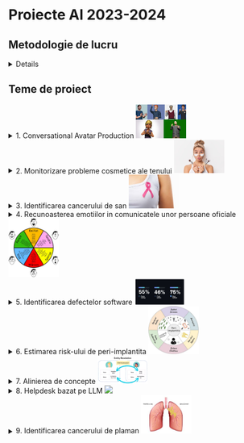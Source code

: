 
# Proiecte AI 2023-2024

## Metodologie de lucru

<details>

- Proiectele se pot realiza in echipa de maxim 4 persoane
- O echipa poate lucra la o singura tema de proiect. Un proiect poate fi ales de maxim 5 echipe, dar fiecare echipa va lucra independent.
- Echipele si temele vor fi comunicate cadrelor didactice care coordoneaza activitatea de laborator pana cel tarziu in **17aprilie 2025**.
- Proiectele se vor incarca in acest [git](https://classroom.github.com/a/Qzm42lMB). Fiecare proiect trebuie sa contina:
    - codul si explicatiile aferente (de ex. un notebook in care celulele de cod sa alterneze cu cele de explicatii) - organizate cat mai frumos 
    - un folder cu datele folosite 
    - o pagina de garda (readme) care sa contina informatii despre: echipa care a lucrat la proiect, problema abordata si un desen/schema care sa sugereze cat mai bine solutia propusa
    - cel putin cate 2 pull-request-uri (unul pentru fiecare etapa de predare) din partea fiecarui membru al echipei
- In saptamana 11 (12-16 mai) se vor prezenta, in cadrul orelor de laborator primele 2 etape (Definirea problemei si analiza datelor de intrare) si de vor incarca pe git materialele aferente
- In saptamana 13 (26 - 30 mai)  se vor prezenta, in cadrul orelor de laborator, ultimele 2 etape (Dezvoltarea modelului si Imbunatatiri) si se vor incarca pe git materialele aferente
- In saptamana 14 (2-6 iunie) se vor incarca pe git filmulete scurte de prezentare a proiectelor realizate (doar de catre echipele care au obtinut cel putin 300p pana acum).
- Evaluare:
    - definirea problemei si analiza datelor de intrare - 200p
    - dezvoltarea unui model de AI si evaluarea performantei - 300p
    - imbunatatiri - 300p
    - teaser de prezentare a solutiei dezvoltate - 200p
        - ce problema rezolva proiectul (inputs, outputs)
        - ce tip de AI s-a folosit
        - ce performanta s-a obtinut
        - care sunt [SGD](https://unstats.un.org/wiki/display/SDGeHandbook/Home)-urile impactate de un astfel de proiect (motivati alegerea unuia sau mai multor obiective)
</details>

## Teme de proiect


<details>
    <summary> 1. Conversational Avatar Production 
    <img src="projects\avatar.webp" width="100">
    </summary>

### Conversational Avatar Production

#### Scop
Dezvoltarea unui sistem conversațional, care răspunde la întrebări textuale în mod vocal prin intermediul unui avatar. De ex.:
- UBB-bot care răspunde la întrebări despre UBB si are ca avatar imaginea lui Janos Bolyai
- Turing-bot care răspunde la întrebări despre AI si are ca avatar imaginea lui Alan Turing

#### Ideea de baza
În lumea digitală, interacțiunea cu avatare animate devine din ce în ce mai importantă, fie că vorbim despre asistenți virtuali, personaje din jocuri, educație interactivă sau prezentatori AI pentru conținut video generat automat. Totuși, crearea animațiilor realiste pentru vorbire și expresii faciale implică, de obicei, procese complexe și costisitoare, necesitând resurse considerabile. 
Folosind tehnici de Machine Learning, acest proces poate fi automatizat, permițând avatarelor să reproducă mișcările buzelor și expresiile faciale în timp real, pe baza unui input audio sau text. O astfel de tehnologie ar putea fi utilizată în crearea de consilieri virtuali  pentru procedura de admitere pentru cursuri online, ghidurilor interactive pentru muzee sau aplicații turistice, asistenților personalizați pentru servicii bancare și customer support, dar și în industria filmelor și jocurilor pentru generarea rapidă de personaje animate. Scopul este de a dezvolta și antrena un model AI capabil să genereze animații fluide și naturale, transformând interacțiunile virtuale într-o experiență mai autentică și captivantă. 

#### TODOlist
Pentru dezvoltarea unui asemena sistem complex nu exista o serie de pași prestabilită, dar este importanta respectarea cerinței principale. Un user adresează întrebări (prin mesaje vocale) sau discută prin intermediul prompt-urilor textuale și sistemul răspunde, prin intermediul unui avatar, atat prin mesaje scrise, cat si prin mesaje vocale. 

#### Bibliografie

În funcție de soluția elaborată, câteva cerințe parțiale ar fi utilizarea corectă a următoarelor:
- Large Language Model (LLM) – Pentru procesul de comunicare se poate folosi un LLM. Acesta poate genera răspunsuri textuale la întrebările utilizatorului 
[link](https://huggingface.co/docs/transformers/llm_tutorial)
[link](https://github.com/vllm-project/vllm)
[link](https://github.com/abetlen/llama-cpp-python)
[link](https://github.com/huggingface/text-generation-inference)
[link](https://github.com/guidance-ai/guidance)
[link](https://huggingface.co/mistralai/Mistral-7B-v0.1)  

- Text-to-Speech Model - pornind de la răspunsul textual oferit de LLM, acest “modul” din sistem, generează răspunsul vocal.
[link](https://github.com/ming024/FastSpeech2)
[link](https://github.com/CorentinJ/Real-Time-Voice-Cloning)
[link](https://github.com/DrewThomasson/VoxNovel)
[link](https://github.com/jasonppy/VoiceCraft)
[link](https://github.com/coqui-ai/TTS)
[link](https://huggingface.co/coqui/XTTS-v2)
[link](https://github.com/snakers4/silero-models) 
[link](https://github.com/daniilrobnikov/vits2)

- Alegerea unui Avatar – Acest pas nu necesita neaparat AI, se poate alege o imagine cu o persoana sau un personaj. Alternativ se poate genera un avator unic apeland la serviciile unui model bazat pe Stable Diffusion (inclusive ChatGPT sau DALL-E)
[link](https://github.com/kdjayakody/Fooocus-AI-Image-Generator)
[link](https://huggingface.co/learn/diffusion-course/unit0/1)
[link](https://openai.com/index/dall-e-2/)
[link](https://openai.com/index/dall-e-3/)

- Generarea video-ului în care avatarul răspunde – Pornind de la o imagine cu avatorul si text-ul \ audio-ul cu răspunsul se generază video-ul în care avatarul din imagine răspunde
[link](https://github.com/OpenTalker/SadTalker)
[link](https://github.com/Rudrabha/Wav2Lip)
[link](https://github.com/EvelynFan/FaceFormer)
[link](https://github.com/hzwer/ECCV2022-RIFE)

</details>


<details>
    <summary> 2. Monitorizare probleme cosmetice ale tenului 
        <img src="projects\skinPb.jpg" width="100"> 
    </summary>

### Monitorizare probleme cosmetice ale tenului (riduri, puncte negre, acnee, etc.)

#### Scop

Dezvoltarea unui sistem inteligent care sa permita identificarea problemelor cosmetice ale tenului (riduri, puncte negre, acnee, etc.) si sa ofere recomandari pentru ingrijirea pielii.


#### Ideea de baza

Ridurile faciale sunt indicatori majori pentru estimarea vârstei umane și identificarea emoțiilor umane. Numeroși cercetători au propus metode de segmentare a ridurilor faciale, iar companiile de cosmetice continuă să lanseze diverse tipuri de tratamente pentru riduri. Segmentarea ridurilor faciale este un domeniu important de cercetare pentru prevenirea îmbătrânirii faciale. 

Acneea este o boală a pielii cauzată în principal de bacterii, foliculii de păr expuși la grasimi și celulele moarte ale pielii. Acestea declanșează uneori puncte albe, puncte negre sau coșuri, de obicei pe fata, gât, brațe și spatele umerilor. Acneea la adolescenți este cea mai severă, deși afectează persoane de orice vârstă. Medicii pot detecta cu ușurință acneea prin examinarea pielii pacientului, dar detectarea automată a acneei nu este ușoară pentru că aceasta poate fi confundată cu alte tipuri de leziuni ale pielii.

Pornind de la o poza a fetei pe care o clienta/un client si-o realizeaza, sa se identifice problemele cosmetice ale tenului si sa se ofere recomandari pentru ingrijirea pielii. Algoritmii de AI pot fi folosiți pentru a segmenta ridurile/acneea/punctele negre faciale din imagini, pentru a le cuantifica și pentru a oferi recomandări pentru îngrijirea pielii. 

#### TODOlist

1. Definirea problemei 
    - ce se da si ce se cere?
    - de ce e nevoie de AI pentru a rezolva problema?
2. Analiza datelor de intrare
    - ce tip de date avem?
    - cate date avem?
    - ce distributie au datele?
3. Dezvoltarea unei mini-aplicatii software care
    - sa primeasca datele de intrare (in formatul corespunzator)
    - sa ofere rezultatul (in formatul corespunzator) - hard-coded
    - sa fie pregatita pentru a integra modelul de AI
3. Dezvoltarea unui model de AI si evaluarea performantei
    - ce arhitectura are modelul de AI?
    - ce setup (parametrii si hiper-parametrii) se folosesc pentru antrenarea si validarea modelului de AI?
    - ce metrici de performanta se monitorizeaza?
4. Propuneri de imbunatatiri


#### Data
- SkinMate [link](https://github.com/C23-PR556-SkinMate/skinmate-machine-learning)
- set de date [link](https://drive.google.com/drive/folders/10LA7gA1aUot8V-JTfv9zYlpKCbLj4UXg)
- Tschandl, P., Rosendahl, C., & Kittler, H. (2018). The HAM10000 dataset, a large collection of multi-source dermatoscopic images of common pigmented skin lesions. Scientific data, 5(1), 1-9. [link](https://www.fc.up.pt/addi/ph2%20database.html) 

#### Bibliografie

- Aboulmira, A., Lachgar, M., Hrimech, H., Camara, A., Elbahja, C., Elmansouri, A., & Hassini, Y. (2024). SkinHealthMate app: An AI-powered digital platform for skin disease diagnosis. Systems and Soft Computing, 6, 200166. [link](https://www.sciencedirect.com/science/article/pii/S2772941924000954#bib0026)

- Kim, S., Yoon, H., Lee, J., & Yoo, S. (2023). Facial wrinkle segmentation using weighted deep supervision and semi-automatic labeling. Artificial Intelligence in Medicine, 145, 102679. [link](https://www.sciencedirect.com/science/article/pii/S0933365723001938)

- Liu, Z., Qi, Q., Wang, S., & Zhai, G. (2024). A novel approach to the detection of facial wrinkles: Database, detection algorithm, and evaluation metrics. Computers in Biology and Medicine, 174, 108431. [link](https://www.sciencedirect.com/science/article/pii/S0010482524005158?ref=pdf_download&fr=RR-2&rr=90f4ac833a5dc9e5#sec1)

- Kim, S., Yoon, H., & Lee, J. (2024). Semi-Supervised Facial Acne Segmentation Using Bidirectional Copy–Paste. Diagnostics, 14(10), 1040. [link](https://www.mdpi.com/2075-4418/14/10/1040#B30-diagnostics-14-01040)

- Kim, S., Lee, C., Jung, G., Yoon, H., Lee, J., & Yoo, S. (2023, June). Facial acne segmentation based on deep learning with center point loss. In 2023 IEEE 36th International Symposium on Computer-Based Medical Systems (CBMS) (pp. 678-683). IEEE. [link](https://ieeexplore.ieee.org/abstract/document/10178708)

</details>



<details>
    <summary> 3. Identificarea cancerului de san  
        <img src="projects\breastCancer.jpeg" width="100">
    </summary>

### Identificarea cancerului de san

#### Scop
Dezvoltarea unui sistem inteligent care să ajute medicii în diagnosticarea timpurie a cancerului de san.

#### Ideea de baza
Detectarea cancerului de sân în mamografii este o problemă critică în imagistica medicală și diagnostic. Interpretarea mamografiilor este provocatoare din cauza variațiilor în densitatea țesuturilor, a structurilor suprapuse și a diferențelor subtile dintre tumorile benigne și maligne. 
Această problemă trebuie rezolvată folosind un algoritm inteligent, deoarece examinarea manuală tradițională de către radiologi este consumatoare de timp și predispusă la erori umane. 

Plecand de la seturile de date cu mamografii, se vor folosii modele de AI bazate pe arhitecturi de tip Transformer pentru a identifica tumori maligne si benigne in imagini. Modelele folosite pot fi pre-antrenate pe alte seturi de date si fine-tunate pe setul de date cu mamografii.

#### TODOlist

1. Definirea problemei 
    - ce se da si ce se cere?
    - de ce e nevoie de AI pentru a rezolva problema?
2. Analiza datelor de intrare
    - ce tip de date avem?
    - cate date avem?
    - ce distributie au datele?
3. Dezvoltarea unei mini-aplicatii software care
    - sa primeasca datele de intrare (in formatul corespunzator)
    - sa ofere rezultatul (in formatul corespunzator) - hard-coded
    - sa fie pregatita pentru a integra modelul de AI
3. Dezvoltarea unui model de AI si evaluarea performantei
    - ce arhitectura are modelul de AI?
    - ce setup (parametrii si hiper-parametrii) se folosesc pentru antrenarea si validarea modelului de AI?
    - ce metrici de performanta se monitorizeaza?
4. Propuneri de imbunatatiri


#### Data
- MIAS [link](http://peipa.essex.ac.uk/info/mias.html)
- DDSM [link](http://www.eng.usf.edu/cvprg/Mammography/Database.html) or [link](https://www.cancerimagingarchive.net/collection/cbis-ddsm/)
- INbreast  [link](https://www.kaggle.com/datasets/tommyngx/inbreast2012)

#### Bibliografie

- Vit
    - Dosovitskiy, A. (2020). An image is worth 16x16 words: Transformers for image recognition at scale. arXiv preprint arXiv:2010.11929.
    [link](https://arxiv.org/pdf/2010.11929)
    - Code [link](https://github.com/google-research/vision_transformer) or HuggingFace models [link](https://huggingface.co/docs/transformers/en/model_doc/vit)

- CrossViT 
    - Chen, C. F. R., Fan, Q., & Panda, R. (2021). Crossvit: Cross-attention multi-scale vision transformer for image classification. In Proceedings of the IEEE/CVF international conference on computer vision (pp. 357-366). [link](https://openaccess.thecvf.com/content/ICCV2021/papers/Chen_CrossViT_Cross-Attention_Multi-Scale_Vision_Transformer_for_Image_Classification_ICCV_2021_paper.pdf)
    - Code [link](https://github.com/IBM/CrossViT)

- DeiT
    - Touvron, H., Cord, M., Douze, M., Massa, F., Sablayrolles, A., & Jégou, H. (2020). Training data-efficient image transformers & distillation through attention. arXiv 2020. arXiv preprint arXiv:2012.12877, 2(3). \href{https://arxiv.org/abs/2012.12877v2}{link}
    - Code [link](https://github.com/facebookresearch/deit/tree/2aefd8fc8634d099c1495ce9dba2b6c6a921d611)

- MammoViT
    - Al Mansour, A. G., Alshomrani, F., Alfahaid, A., & Almutairi, A. T. (2025). MammoViT: A Custom Vision Transformer Architecture for Accurate BIRADS Classification in Mammogram Analysis. Diagnostics, 15(3), 285 [link](https://www.mdpi.com/2075-4418/15/3/285)

- Gutierrez-Cardenas, J. (2024). Breast Cancer Classification Through Transfer Learning with Vision Transformer, PCA, and Machine Learning Models. International Journal of Advanced Computer Science & Applications, 15(4). [link](https://www.proquest.com/docview/3060148581?fromopenview=true&pq-origsite=gscholar&sourcetype=Scholarly%20Journals)

</details>




<details>
    <summary> 4. Recunoasterea emotiilor in comunicatele unor persoane oficiale <img src="projects\Emotions.jpg" width="100"> </summary>

### Recunoasterea emotiilor in comunicatele unor persoane oficiale

### Scop

Dezvoltarea unui sistem inteligent care sa permita identificarea emotiilor din comunicatele unor persoane oficiale pe baza textului scris asociat comunicatului, mesajului vocal asociat comunicatului sau a mimicii celui care trasnmite comunicatul.

#### Ideea de baza
Se are in vedere dezvoltarea unui sistem cu 3 componente:
- o componenta care analizeaza emotiile in textul scris
- o componenta care analizeaza emotiile in mesajul vocal
- o componenta care analizeaza emotiiile in mimica persoanei care transmite comunicatul.

La final, se vor fuziona output-urile celor 3 componente. 

#### TODOlist

1. Definirea problemei 
    - ce se da si ce se cere?
    - de ce e nevoie de AI pentru a rezolva problema?
2. Analiza datelor de intrare
    - ce tip de date avem?
    - cate date avem?
    - ce distributie au datele?
3. Dezvoltarea unei mini-aplicatii software care
    - sa primeasca datele de intrare (in formatul corespunzator)
    - sa ofere rezultatul (in formatul corespunzator) - hard-coded
    - sa fie pregatita pentru a integra modelul de AI
3. Dezvoltarea unui model de AI si evaluarea performantei
    - ce arhitectura are modelul de AI?
    - ce setup (parametrii si hiper-parametrii) se folosesc pentru antrenarea si validarea modelului de AI?
    - ce metrici de performanta se monitorizeaza?
4. Propuneri de imbunatatiri

#### Data

- MELD dataset [link](https://affective-meld.github.io/)
- Emory [link](https://github.com/emorynlp/character-mining)
- FER [link](https://www.kaggle.com/c/challenges-in-representation-learning-facial-expression-recognition-challenge/data)
- AffWild [link](https://ibug.doc.ic.ac.uk/resources/aff-wild2/)


#### Bibliografie

- Curti, F., & Kazinnik, S. (2023). Let's face it: Quantifying the impact of nonverbal communication in FOMC press conferences. Journal of Monetary Economics, 139, 110-126. [link](https://www.sciencedirect.com/science/article/pii/S0304393223000740?casa_token=1glEZKEF3SsAAAAA:1N9OYe0N-WknNuD2jI9EZhvQ6abxYswddZYPgZ1_udhzWjIt8peIkZLDlM9sHAiR6s7yL4oIcQ)

- Some models for emotion recognition in texts [model1](https://huggingface.co/michellejieli/emotion_text_classifier) [model2](https://huggingface.co/mrm8488/t5-base-finetuned-emotion)

- Some models for emotion recognition in speech [model1](https://huggingface.co/r-f/wav2vec-english-speech-emotion-recognition)

- Some models for emotion recognition in faces [model1](https://huggingface.co/ElenaRyumina/face_emotion_recognition) [model2](https://huggingface.co/trpakov/vit-face-expression)

</details>






<details>
    <summary> 5. Identificarea defectelor software <img src="projects\code.jpg" width="100"> </summary>

### Identificarea defectelor software

#### Scop

Instrumentele AI îmbunătățesc productivitatea, dar degradează calitatea codului. 
Ultima analiză a [GitClear](https://www.gitclear.com/coding_on_copilot_data_shows_ais_downward_pressure_on_code_quality?utm_source=substack&utm_medium=email) asupra a 211 milioane de linii de cod a constatat că asistenții AI (cum ar fi Copilot) pot spori productivitatea, dar înrăutățesc calitatea codului. Aceasta arată un compromis clar: producem mai mult cod, dar bazele noastre de cod au mult mai multe duplicate și mai puține refactorizări.

#### Ideea de baza

Se va considera o baza de date cu mai multe proiecte software. Se va dezvolta un model de AI bazat pe LLM care sa identifice defectele software in codul sursa pe baza codului sursa si al metricilor de complexitate. 

Posibile versiuni de input pentru LLM (prin intermediul prompt-ului): 
- doar codul sursa al clasei curente, 
- codul sursa al clasei curente si codul sursa al claselor "parinte", 
- codul sursa al clasei curente si codul sursa al claselor "parinte", precum si metrici de complexitate asociate codului sursa (metrici precum complexitatea ciclomatica [link](https://d1wqtxts1xzle7.cloudfront.net/48213691/tse.1976.23383720160821-12832-sniirk-libre.pdf?1471767990=&response-content-disposition=inline%3B+filename%3DA_Complexity_Measure.pdf&Expires=1743369021&Signature=FrLxyskf0pTFRiM~Q30qykafb4a-m071sO87klcxqXqJBcRJGOYOZ5CY94KFjsADNciMoVd4CNwPVHiVkgcACxxV-V~Bod8D8eI1gP7q8sHR0a5qhrIhpfePgf54kCvxGbTP-dFu9YItw~E2FXb~PQRIfzL9BmczizOXSASL1To9qFYCVhJv9MT-CoTABaSPQ8T4-9ZFVzdPwgXFX3e3oRYjotU3EWC6HkdWUG0gRvmMqONAyLWrxY8xFU4m7PkVnmAasyN7G9L38-DBsF8AUJT6CpjFfvAaAigK0iv8TkFYzyfbR5pu97LLH5w622qHtRc9tuo~3Qu2J9SPO0JGSA__&Key-Pair-Id=APKAJLOHF5GGSLRBV4ZA), 
complexitatea cognitiva [link](https://www.researchgate.net/publication/313803215_Automated_tool_for_the_calculation_of_cognitive_complexity_of_a_software), Weighted methods per Class [link](https://www.researchgate.net/publication/313803215_Automated_tool_for_the_calculation_of_cognitive_complexity_of_a_software), Lack of Cohesion in Methods [link](https://www.researchgate.net/publication/313803215_Automated_tool_for_the_calculation_of_cognitive_complexity_of_a_software), Depth of inheritance tree [link](https://www.researchgate.net/publication/313803215_Automated_tool_for_the_calculation_of_cognitive_complexity_of_a_software), Halstead’s Metrics [link](https://books.google.ro/books/about/Elements_of_Software_Science.html?id=zPcmAAAAMAAJ&redir_esc=y), 
Size metrics - Lines of Code [link](https://www.researchgate.net/publication/328646564_On_the_correlation_between_testing_effort_and_software_complexity_metrics)) 


Output asteptat: defectele software identificate in codul sursa (daca clasa contine sau nu contine bug-uri, ce fel de bug contine)

#### TODOlist

1. Definirea problemei 
    - ce se da si ce se cere?
    - de ce e nevoie de AI pentru a rezolva problema?
2. Analiza datelor de intrare
    - ce tip de date avem?
    - cate date avem?
    - ce distributie au datele?
3. Dezvoltarea unei mini-aplicatii software care
    - sa primeasca datele de intrare (in formatul corespunzator)
    - sa ofere rezultatul (in formatul corespunzator) - hard-coded
    - sa fie pregatita pentru a integra modelul de AI
3. Dezvoltarea unui model de AI si evaluarea performantei
    - ce arhitectura are modelul de AI?
    - ce setup (parametrii si hiper-parametrii) se folosesc pentru antrenarea si validarea modelului de AI?
    - ce metrici de performanta se monitorizeaza?
4. Propuneri de imbunatatiri

#### Data
- Data [link](https://www.inf.szte.hu/~ferenc/pdf/FTL18-PROMISE-A%20public%20unified%20bug%20dataset%20for%20Java.pdf)


#### Bibliografie

- List of research papers focused on Large Language Models [link](https://github.com/PurCL/CodeLLMPaper/tree/main)

- Simões, I. R. D. S., & Venson, E. (2024, November). Evaluating Source Code Quality with Large Language Models: a comparative study. In Proceedings of the XXIII Brazilian Symposium on Software Quality (pp. 103-113).
[link](https://www.researchgate.net/publication/383119379_Evaluating_Source_Code_Quality_with_Large_Languagem_Models_a_comparative_study)

- Wadhwa, N., Pradhan, J., Sonwane, A., Sahu, S. P., Natarajan, N., Kanade, A., ... & Rajamani, S. (2024). Core: Resolving code quality issues using llms. Proceedings of the ACM on Software Engineering, 1(FSE), 789-811 [link](https://dl.acm.org/doi/pdf/10.1145/3643762)

- Jelodar, H., Meymani, M., & Razavi-Far, R. (2025). Large Language Models (LLMs) for Source Code Analysis: applications, models and datasets. arXiv preprint arXiv:2503.17502 [link](https://www.researchgate.net/publication/390143194_Large_Language_Models_LLMs_for_Source_Code_Analysis_applications_models_and_datasets)

- Fang, C., Miao, N., Srivastav, S., Liu, J., Zhang, R., Fang, R., ... & Homayoun, H. (2024). Large language models for code analysis: Do {LLMs} really do their job?. In 33rd USENIX Security Symposium (USENIX Security 24) (pp. 829-846) [link](https://www.usenix.org/system/files/sec24fall-prepub-2205-fang.pdf)

- Backström, O., & Kihlert, A. (2023). Code Quality and Large Language Models in Computer Science Education: Enhancing student-written code through ChatGPT [link](https://www.diva-portal.org/smash/get/diva2:1779791/FULLTEXT01.pdf)

</details>

<details>
    <summary> 6. Estimarea risk-ului de peri-implantita  
    <img src="projects\stoma.png" width="100"> </summary>

### Estimarea risk-ului de peri-implantita

#### Scop
Modele AI pentru evaluarea riscului de aparitie  a periimplantitei  [link](2024-2025\Projects\Implant planning-articole.pptx)

#### Ideea de baza
Dandu-se o colectie de documente text (articles, case reports, reviews, etc.), se inspecteaza colectia si se cauta factorii care au determinat esecul tratamentului implantar. In functie de anumite criterii (frecventa = in cate articole apare acel factor, intensitate = daca s-a cuantificat cumva influenta acelui factor) se da un scor de risc fiecarui factor. Se creaza 1 chestionar cu acest sistem de scoring care se va valida clinic.
- algoritmi AI de identificare a factorilor asociati cu dezvolatrea periimplantitei  
- acordarea unui scor de risc in functie de datele gasite in literatura 
- dezvoltaea unui algoritm de calcul a riscului 
- validarea algoritmului dezvolatat  pe cazuri clinice 

#### TODOlist

1. Definirea problemei 
    - ce se da si ce se cere?
    - de ce e nevoie de AI pentru a rezolva problema?
2. Analiza datelor de intrare
    - ce tip de date avem?
    - cate date avem?
    - ce distributie au datele?
3. Dezvoltarea unei mini-aplicatii software care
    - sa primeasca datele de intrare (in formatul corespunzator)
    - sa ofere rezultatul (in formatul corespunzator) - hard-coded
    - sa fie pregatita pentru a integra modelul de AI
3. Dezvoltarea unui model de AI si evaluarea performantei
    - ce arhitectura are modelul de AI?
    - ce setup (parametrii si hiper-parametrii) se folosesc pentru antrenarea si validarea modelului de AI?
    - ce metrici de performanta se monitorizeaza?
4. Propuneri de imbunatatiri

#### Data
- Date din literatura - 3 baze de date PubMed, Embase , Google scholar - model de cautare si identificare a esecului implantar 
- cateva exemple cu documente [link](2024-2025\Projects\Articole implat failure.zip)

</details>

<details>
    <summary> 7. Alinierea de concepte 
    <img src="projects\entity-resolution.webp" width="100">
    </summary>

### Alinierea de concepte

#### Scop
Alinierea conceptelor constă în a găsi descrieri diferite ale acestora care se referă la aceeași entitate din lumea reală în diferite surse de date (de exemplu, fișiere de date, cărți, site-uri web și baze de date). Aceasta este o problemă esențială în gestionarea datelor, deoarece permite consolidarea informațiilor dispersate și eliminarea redundanțelor. Prin utilizarea tehnicilor avansate de învățare automată și algoritmi de potrivire, alinierea conceptelor poate îmbunătăți semnificativ calitatea și acuratețea datelor, facilitând astfel analize mai precise și decizii mai informate. În plus, această tehnologie este crucială pentru integrarea datelor în proiecte mari, cum ar fi cele din domeniul sănătății, finanțelor și comerțului electronic, unde datele provin din numeroase surse și trebuie corelate corect pentru a oferi o imagine completă și coerentă.

#### Ideea de baza
Se consideră 2 baze de date care conțin informații despre produse (de exemplu, preț, descriere, imagine) de la 2 furnizori diferiți. Scopul este de a identifica produsele care sunt aceleași în cele 2 baze de date, dar sunt descrise diferit. Se va dezvolta un model de AI care să identifice produsele care sunt aceleași, dar sunt descrise diferit în cele 2 baze de date. Se pot investiga mai multe reprezentări ale descrierilor produselor:
- concatenarea atributelor produsului (de exemplu, nume, preț, descriere) si asocierea unui embedding (folosind un model de AI pre-antrenat pe text), urmat de un pas de clasificare binara (produse aliniate sau diferite)
- asocierea unui embedding pentru fiecare atribut si concatenarea acestora, urmat de un pas de clasificare binara (produse aliniate sau diferite)
- interogarea unui LLM daca cele 2 descrieri sunt despre acelasi produs

#### TODOlist
1. Definirea problemei 
    - ce se da si ce se cere?
    - de ce e nevoie de AI pentru a rezolva problema?
2. Analiza datelor de intrare
    - ce tip de date avem?
    - cate date avem?
    - ce distributie au datele?
3. Dezvoltarea unei mini-aplicatii software care
    - sa primeasca datele de intrare (in formatul corespunzator)
    - sa ofere rezultatul (in formatul corespunzator) - hard-coded
    - sa fie pregatita pentru a integra modelul de AI
3. Dezvoltarea unui model de AI si evaluarea performantei
    - ce arhitectura are modelul de AI?
    - ce setup (parametrii si hiper-parametrii) se folosesc pentru antrenarea si validarea modelului de AI?
    - ce metrici de performanta se monitorizeaza?
4. Propuneri de imbunatatiri

#### Data

- [Abt-Buy](https://paperswithcode.com/dataset/abt-buy)
- [Amazon-Google](https://paperswithcode.com/dataset/amazon-google)

#### Bibliografy

- Christophides, V., Efthymiou, V., Palpanas, T., Papadakis, G., & Stefanidis, K. (2019). End-to-end entity resolution for big data: A survey. arXiv preprint arXiv:1905.06397. [link](https://arxiv.org/pdf/1905.06397)
Barlaug, N., & Gulla, J. A. (2021). Neural networks for entity matching: A survey. ACM Transactions on Knowledge Discovery from Data (TKDD), 15(3), 1-37. [link](https://arxiv.org/pdf/2010.11075)

- Li, Y., Li, J., Suhara, Y., Doan, A., & Tan, W. C. (2020). Deep entity matching with pre-trained language models. arXiv preprint arXiv:2004.00584. [link](https://arxiv.org/pdf/2004.00584) [code](https://github.com/megagonlabs/ditto)

- Peeters, R., Steiner, A., & Bizer, C. (2023). Entity matching using large language models. arXiv preprint arXiv:2310.11244. [link](https://arxiv.org/pdf/2310.11244v4) [code](https://github.com/wbsg-uni-mannheim/matchgpt)


</details>


<details>
    <summary> 8. Helpdesk bazat pe LLM 
<img src="image.png" width="120"> </summary>

### Sistem automat pentru helpdesk bazat pe LLM

#### Scop
Dezvoltarea unui sistem inteligent care să poată să răspundă la întrebări folosind un LLM și o colecție de documente.

#### Ideea de baza

Dezvoltarea unui sistem de tip Retrieval-Augmented Generation (RAG) care să poată să răspundă la întrebări folosind un LLM și o colecție de documente. Sistemul va folosi un model de tip RAG pentru a căuta în colecția de documente și a genera răspunsuri la întrebările utilizatorilor. De obicei, un sistem RAG cauta in colectia de doucmente, pe baza unei interogari, docuemntele (sau partile de document) cele mai relevante si le concateneaza cu interogarea pentru a genera un raspuns.
Etapele principale sunt:
- indexarea documentelor din colectie (o modalitate de reprezentare cat mai relevanta pt LLM-ul care va cauta in ele)
- cautarea celor mai relevante documente pentru o anumita interogare (querry)
- generarea textului/raspunsului pe baza interogarii si a documentelor gasite, folosind un algoritm inteligent de generare 
- evaluarea raspunsului generat 

Iteratii in explorare:
- Iteratia 1 - folosirea unui set de date public
- Iteratia 2 - folosirea unui set de date privat 

#### TODOlist

1. Definirea problemei 
    - ce se da si ce se cere?
    - de ce e nevoie de AI pentru a rezolva problema?
2. Analiza datelor de intrare
    - ce tip de date avem?
    - cate date avem?
    - ce distributie au datele?
3. Dezvoltarea unei mini-aplicatii software care
    - sa primeasca datele de intrare (in formatul corespunzator)
    - sa ofere rezultatul (in formatul corespunzator) - hard-coded
    - sa fie pregatita pentru a integra modelul de AI
3. Dezvoltarea unui model de AI si evaluarea performantei
    - ce arhitectura are modelul de AI?
    - ce setup (parametrii si hiper-parametrii) se folosesc pentru antrenarea si validarea modelului de AI?
    - ce metrici de performanta se monitorizeaza?
4. Propuneri de imbunatatiri


#### Data

- Public data [link](https://github.com/MoritzLaurer/rag-demo/tree/master)
- Private data - coming soon


#### Bibliografie

- RAG demo [link](https://github.com/MoritzLaurer/rag-demo/tree/master)
- Example of building a RAG with LangChain [link](https://python.langchain.com/docs/tutorials/rag/)
- Lewis, P., Perez, E., Piktus, A., Petroni, F., Karpukhin, V., Goyal, N., ... & Kiela, D. (2020). Retrieval-augmented generation for knowledge-intensive nlp tasks. Advances in neural information processing systems, 33, 9459-9474 [link](https://arxiv.org/pdf/2005.11401)
- Better Customer Support Using Retrieval-Augmented Generation (RAG) at Thomson Reuters [link](https://medium.com/tr-labs-ml-engineering-blog/better-customer-support-using-retrieval-augmented-generation-rag-at-thomson-reuters-4d140a6044c3)
- Survey of different RAG systems [link](https://www.youtube.com/watch?v=mE7IDf2SmJg)
- RAG from scratch [link](https://www.freecodecamp.org/news/mastering-rag-from-scratch/)


</details>

<details>
    <summary> 9. Identificarea cancerului de plaman  
    <img src="projects\lungCancer.jpeg" width="100">
    </summary>

### Identificarea cancerului de plaman

#### Scop
Dezvoltarea unui sistem inteligent care să ajute medicii în diagnosticarea timpurie a cancerului de plămân.

#### Ideea de baza

Deși cancerul pulmonar este recunoscut ca fiind cel mai mortal tip de cancer, un prognostic bun și un tratament eficient depind de detectarea timpurie a acestuia. Povara medicilor poate fi redusa cu ajutorul tehnicilor de AI care sunt esențiale în automatizarea diagnosticului și clasificării bolilor.

De aceea, se dorește dezvoltarea unui sistem inteligent care să ajute medicii în diagnosticarea timpurie a cancerului de plămân. Un astfel de sistem ar putea folosi algoritmi avansați de învățare profundă și rețele neuronale convoluționale pentru a analiza imagini medicale și a identifica semnele precoce ale cancerului pulmonar cu o precizie ridicată1. Acest lucru ar permite medicilor să detecteze cancerul în stadii incipiente, când opțiunile de tratament sunt mai eficiente și șansele de supraviețuire sunt mai mari2.

Implementarea unui astfel de sistem ar putea reduce semnificativ timpul necesar pentru diagnosticare și ar diminua riscul de erori umane1. În plus, ar putea oferi suport în luarea deciziilor clinice, ajutând medicii să aleagă cele mai potrivite tratamente pentru fiecare pacient în parte, pe baza caracteristicilor specifice ale tumorii și ale pacientului. Astfel, dezvoltarea unui sistem inteligent pentru diagnosticarea timpurie a cancerului de plămân nu doar că ar ușura munca medicilor, dar ar putea salva numeroase vieți prin îmbunătățirea ratei de detectare precoce și a eficienței tratamentelor.


#### TODOlist

1. Definirea problemei 
    - ce se da si ce se cere?
    - de ce e nevoie de AI pentru a rezolva problema?
2. Analiza datelor de intrare
    - ce tip de date avem?
    - cate date avem?
    - ce distributie au datele?
3. Dezvoltarea unei mini-aplicatii software care
    - sa primeasca datele de intrare (in formatul corespunzator)
    - sa ofere rezultatul (in formatul corespunzator) - hard-coded
    - sa fie pregatita pentru a integra modelul de AI
3. Dezvoltarea unui model de AI si evaluarea performantei
    - ce arhitectura are modelul de AI?
    - ce setup (parametrii si hiper-parametrii) se folosesc pentru antrenarea si validarea modelului de AI?
    - ce metrici de performanta se monitorizeaza?
4. Propuneri de imbunatatiri


#### Data

- Chest CT-scane images [link](https://www.kaggle.com/datasets/mohamedhanyyy/chest-ctscan-images/data)
- Lung Image Database Consortium image collection (LIDC-IDRI) [link](https://www.cancerimagingarchive.net/collection/lidc-idri/)

#### Bibliografie

- Liu, J. A., Yang, I. Y., & Tsai, E. B. (2022). Artificial intelligence (AI) for lung nodules, from the AJR special series on AI applications. American Journal of Roentgenology, 219(5), 703-712. [link](https://ajronline.org/doi/10.2214/AJR.22.27487) 

- Gu, Y., Chi, J., Liu, J., Yang, L., Zhang, B., Yu, D., ... & Lu, X. (2021). A survey of computer-aided diagnosis of lung nodules from CT scans using deep learning. Computers in biology and medicine, 137, 104806. [link](https://www.sciencedirect.com/science/article/pii/S0010482521006004?casa_token=qhi8cSHcd5UAAAAA:iUwm4l441GNq0Ph2QQ8gW5tConmiyHUtm6ynRLEi1b7Io2HdL6qI0hSggNQPfHWn16XeO4FDNQ#sec4)

- Javed, R., Abbas, T., Khan, A. H., Daud, A., Bukhari, A., & Alharbey, R. (2024). Deep learning for lungs cancer detection: a review. Artificial Intelligence Review, 57(8), 197. [link](https://link.springer.com/article/10.1007/s10462-024-10807-1)

- Shatnawi, M. Q., Abuein, Q., & Al-Quraan, R. (2025). Deep learning-based approach to diagnose lung cancer using CT-scan images. Intelligence-Based Medicine, 11, 100188. [link](https://www.sciencedirect.com/science/article/pii/S2666521224000553#bib41)

- Hiraman, A., Viriri, S., & Gwetu, M. (2024). Lung tumor segmentation: a review of the state of the art. Frontiers in Computer Science, 6, 1423693. [link](https://www.frontiersin.org/journals/computer-science/articles/10.3389/fcomp.2024.1423693/full)

- Jayaram, J., Haw, S. C., Palanichamy, N., Anaam, E., & Kumar, S. (2025). A Systematic Review on Effectiveness and Contributions of Machine Learning and Deep Learning Methods in Lung Cancer Diagnosis and Classifications. International Journal of Computing, 17(1), 1-12. [link](https://iiict.uob.edu.bh/IJCDS/papers/1571032811.pdf)


</details>
